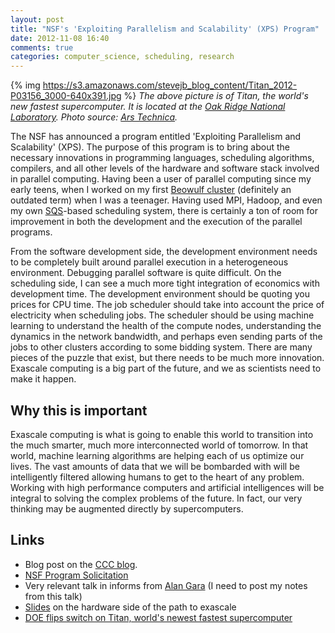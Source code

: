 ```yaml
---
layout: post
title: "NSF's 'Exploiting Parallelism and Scalability' (XPS) Program"
date: 2012-11-08 16:40
comments: true
categories: computer_science, scheduling, research
---
```



{% img https://s3.amazonaws.com/stevejb_blog_content/Titan_2012-P03156_3000-640x391.jpg %}
*The above picture is of Titan, the world's new fastest supercomputer. It is located at the [Oak Ridge National Laboratory](http://www.ornl.gov/). Photo source: [Ars Technica](http://arstechnica.com/information-technology/2012/10/doe-flips-switch-on-titan-worlds-newest-fastest-supercomputer/).*


The NSF has announced a program entitled 'Exploiting Parallelism and Scalability' (XPS). The purpose of this program is to bring about the necessary innovations in programming languages, scheduling algorithms, compilers, and all other levels of the hardware and software stack involved in parallel computing. Having been a user of parallel computing since my early teens, when I worked on my first [Beowulf cluster](http://en.wikipedia.org/wiki/Beowulf_cluster) (definitely an outdated term) when I was a teenager. Having used MPI, Hadoop, and even my own [SQS](http://aws.amazon.com/sqs/)-based scheduling system, there is certainly a ton of room for improvement in both the development and the execution of the parallel programs.

From the software development side, the development environment needs to be completely built around parallel execution in a heterogeneous environment. Debugging parallel software is quite difficult. On the scheduling side, I can see a much more tight integration of economics with development time. The development environment should be quoting you prices for CPU time. The job scheduler should take into account the price of electricity when scheduling jobs. The scheduler should be using machine learning to understand the health of the compute nodes, understanding the dynamics in the network bandwidth, and perhaps even sending parts of the jobs to other clusters according to some bidding system. There are many pieces of the puzzle that exist, but there needs to be much more innovation. Exascale computing is a big part of the future, and we as scientists need to make it happen.

## Why this is important ##
Exascale computing is what is going to enable this world to transition into the much smarter, much more interconnected world of tomorrow. In that world, machine learning algorithms are helping each of us optimize our lives. The vast amounts of data that we will be bombarded with will be intelligently filtered allowing humans to get to the heart of any problem. Working with high performance computers and artificial intelligences will be integral to solving the complex problems of the future. In fact, our very thinking may be augmented directly by supercomputers.

## Links ##

+ Blog post on the [CCC blog](http://www.cccblog.org/2012/10/23/nsf-announces-exploiting-parallelism-and-scalability-xps-program/?utm_source=feedburner&utm_medium=feed&utm_campaign=Feed%3A+cccblog%2FwDnv+%28CCC+Blog%29). 
+ [NSF Program Solicitation](http://www.nsf.gov/pubs/2013/nsf13507/nsf13507.htm?WT.mc_id=USNSF_25&WT.mc_ev=click)
+ Very relevant talk in informs from [Alan Gara](http://meetings2.informs.org/phoenix2012/plenaries.html#gara) (I need to post my notes from this talk)
+ [Slides](http://www.physik.uni-regensburg.de/forschung/wettig/workshops/APQ_April2010/talks/20100414%20lQCD%20RegensburgSteinmacher-Burowv07.pdf) on the hardware side of the path to exascale
+ [DOE flips switch on Titan, world's newest fastest supercomputer](http://arstechnica.com/information-technology/2012/10/doe-flips-switch-on-titan-worlds-newest-fastest-supercomputer/)


